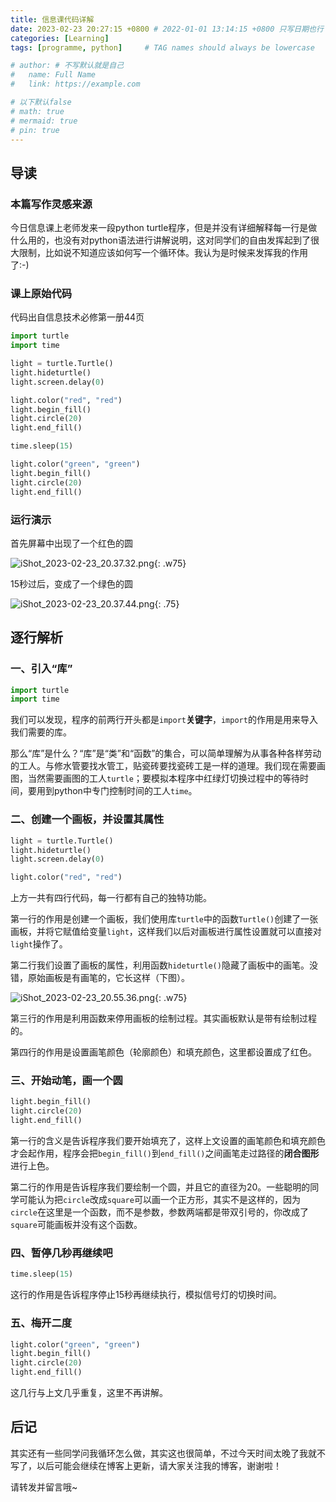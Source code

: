 ```yaml
---
title: 信息课代码详解
date: 2023-02-23 20:27:15 +0800 # 2022-01-01 13:14:15 +0800 只写日期也行；不写秒也行；这样也行 2022-03-09T00:55:42+08:00
categories: [Learning]
tags: [programme, python]     # TAG names should always be lowercase

# author: # 不写默认就是自己
#   name: Full Name
#   link: https://example.com

# 以下默认false
# math: true
# mermaid: true
# pin: true
---
```


## 导读

### 本篇写作灵感来源

今日信息课上老师发来一段python turtle程序，但是并没有详细解释每一行是做什么用的，也没有对python语法进行讲解说明，这对同学们的自由发挥起到了很大限制，比如说不知道应该如何写一个循环体。我认为是时候来发挥我的作用了:-)

### 课上原始代码

代码出自信息技术必修第一册44页

```python
import turtle
import time

light = turtle.Turtle()
light.hideturtle()
light.screen.delay(0)

light.color("red", "red")
light.begin_fill()
light.circle(20)
light.end_fill()

time.sleep(15)

light.color("green", "green")
light.begin_fill()
light.circle(20)
light.end_fill()
```

### 运行演示

首先屏幕中出现了一个红色的圆

![iShot_2023-02-23_20.37.32.png](https://s2.loli.net/2023/02/23/Qf8T5evVlsG1gw7.png){: .w75}

15秒过后，变成了一个绿色的圆

![iShot_2023-02-23_20.37.44.png](https://s2.loli.net/2023/02/23/CAjp6tbsoUBYDGy.png){: .75}

## 逐行解析

### 一、引入“库”

```python
import turtle
import time
```

我们可以发现，程序的前两行开头都是`import`**关键字**，`import`的作用是用来导入我们需要的库。

那么“库”是什么？“库”是“类”和“函数”的集合，可以简单理解为从事各种各样劳动的工人。与修水管要找水管工，贴瓷砖要找瓷砖工是一样的道理。我们现在需要画图，当然需要画图的工人`turtle`；要模拟本程序中红绿灯切换过程中的等待时间，要用到python中专门控制时间的工人`time`。

### 二、创建一个画板，并设置其属性

```python
light = turtle.Turtle()
light.hideturtle()
light.screen.delay(0)

light.color("red", "red")
```

上方一共有四行代码，每一行都有自己的独特功能。

第一行的作用是创建一个画板，我们使用库`turtle`中的函数`Turtle()`创建了一张画板，并将它赋值给变量`light`，这样我们以后对画板进行属性设置就可以直接对`light`操作了。

第二行我们设置了画板的属性，利用函数`hideturtle()`隐藏了画板中的画笔。没错，原始画板是有画笔的，它长这样（下图）。

![iShot_2023-02-23_20.55.36.png](https://s2.loli.net/2023/02/23/k4wiYMOWFGJeUfH.png){: .w75}

第三行的作用是利用函数来停用画板的绘制过程。其实画板默认是带有绘制过程的。

第四行的作用是设置画笔颜色（轮廓颜色）和填充颜色，这里都设置成了红色。

### 三、开始动笔，画一个圆

```python
light.begin_fill()
light.circle(20)
light.end_fill()
```

第一行的含义是告诉程序我们要开始填充了，这样上文设置的画笔颜色和填充颜色才会起作用，程序会把`begin_fill()`到`end_fill()`之间画笔走过路径的**闭合图形**进行上色。

第二行的作用是告诉程序我们要绘制一个圆，并且它的直径为20。一些聪明的同学可能认为把`circle`改成`square`可以画一个正方形，其实不是这样的，因为`circle`在这里是一个函数，而不是参数，参数两端都是带双引号的，你改成了`square`可能画板并没有这个函数。

### 四、暂停几秒再继续吧

```python
time.sleep(15)
```

这行的作用是告诉程序停止15秒再继续执行，模拟信号灯的切换时间。

### 五、梅开二度

```python
light.color("green", "green")
light.begin_fill()
light.circle(20)
light.end_fill()
```

这几行与上文几乎重复，这里不再讲解。

## 后记

其实还有一些同学问我循环怎么做，其实这也很简单，不过今天时间太晚了我就不写了，以后可能会继续在博客上更新，请大家关注我的博客，谢谢啦！

请转发并留言哦~

